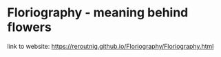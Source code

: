 # Floriography - meaning behind flowers
link to website: https://reroutnig.github.io/Floriography/Floriography.html
